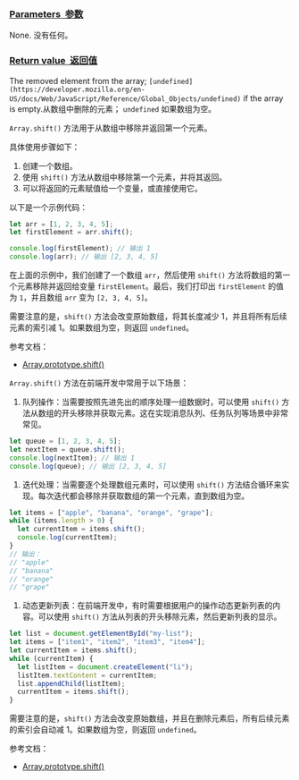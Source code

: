 ### [Parameters  参数](https://developer.mozilla.org/en-US/docs/Web/JavaScript/Reference/Global_Objects/Array/shift#parameters)

None. 没有任何。

### [Return value  返回值](https://developer.mozilla.org/en-US/docs/Web/JavaScript/Reference/Global_Objects/Array/shift#return_value)

The removed element from the array; `[undefined](https://developer.mozilla.org/en-US/docs/Web/JavaScript/Reference/Global_Objects/undefined)` if the array is empty.从数组中删除的元素； `undefined` 如果数组为空。

`Array.shift()` 方法用于从数组中移除并返回第一个元素。

具体使用步骤如下：

1. 创建一个数组。
2. 使用 `shift()` 方法从数组中移除第一个元素，并将其返回。
3. 可以将返回的元素赋值给一个变量，或直接使用它。

以下是一个示例代码：

```jsx
let arr = [1, 2, 3, 4, 5];
let firstElement = arr.shift();

console.log(firstElement); // 输出 1
console.log(arr); // 输出 [2, 3, 4, 5]

```

在上面的示例中，我们创建了一个数组 `arr`，然后使用 `shift()` 方法将数组的第一个元素移除并返回给变量 `firstElement`。最后，我们打印出 `firstElement` 的值为 `1`，并且数组 `arr` 变为 `[2, 3, 4, 5]`。

需要注意的是，`shift()` 方法会改变原始数组，将其长度减少 1，并且将所有后续元素的索引减 1。如果数组为空，则返回 `undefined`。

参考文档：

- [Array.prototype.shift()](https://developer.mozilla.org/en-US/docs/Web/JavaScript/Reference/Global_Objects/Array/shift)

`Array.shift()` 方法在前端开发中常用于以下场景：

1. 队列操作：当需要按照先进先出的顺序处理一组数据时，可以使用 `shift()` 方法从数组的开头移除并获取元素。这在实现消息队列、任务队列等场景中非常常见。

```jsx
let queue = [1, 2, 3, 4, 5];
let nextItem = queue.shift();
console.log(nextItem); // 输出 1
console.log(queue); // 输出 [2, 3, 4, 5]

```

1. 迭代处理：当需要逐个处理数组元素时，可以使用 `shift()` 方法结合循环来实现。每次迭代都会移除并获取数组的第一个元素，直到数组为空。

```jsx
let items = ["apple", "banana", "orange", "grape"];
while (items.length > 0) {
  let currentItem = items.shift();
  console.log(currentItem);
}
// 输出：
// "apple"
// "banana"
// "orange"
// "grape"

```

1. 动态更新列表：在前端开发中，有时需要根据用户的操作动态更新列表的内容。可以使用 `shift()` 方法从列表的开头移除元素，然后更新列表的显示。

```jsx
let list = document.getElementById("my-list");
let items = ["item1", "item2", "item3", "item4"];
let currentItem = items.shift();
while (currentItem) {
  let listItem = document.createElement("li");
  listItem.textContent = currentItem;
  list.appendChild(listItem);
  currentItem = items.shift();
}

```

需要注意的是，`shift()` 方法会改变原始数组，并且在删除元素后，所有后续元素的索引会自动减 1。如果数组为空，则返回 `undefined`。

参考文档：

- [Array.prototype.shift()](https://developer.mozilla.org/zh-CN/docs/Web/JavaScript/Reference/Global_Objects/Array/shift)